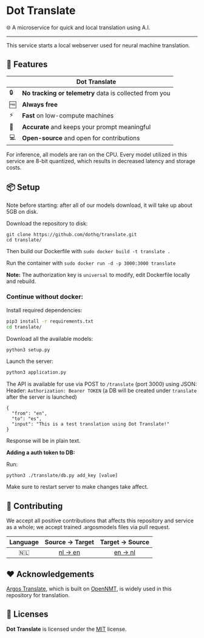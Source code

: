 # Dot Translate
🌐 A microservice for quick and local translation using A.I.

---

This service starts a local webserver used for neural machine translation.


## 🚀 Features

|  | Dot Translate |
| - | ------------ |
| 🔒 | **No tracking or telemetry** data is collected from you |
| 🆓 | **Always free** |
| ⚡️ | **Fast** on low-compute machines |
| 📝 | **Accurate** and keeps your prompt meaningful |
| 💻 | **Open-source** and open for contributions |

For inference, all models are ran on the CPU. Every model utilized in this service are 8-bit quantized, which results in decreased latency and storage costs.

## 📦️ Setup

Note before starting: after all of our models download, it will take up about 5GB on disk.

Download the repository to disk:
```
git clone https://github.com/dothq/translate.git
cd translate/
```

Then build our Dockerfile with `sudo docker build -t translate .`

Run the container with `sudo docker run -d -p 3000:3000 translate`

**Note:** The authorization key is `universal` to modify, edit Dockerfile locally and rebuild.

### **Continue without docker:**

Install required dependencies:
```bash
pip3 install -r requirements.txt
cd translate/
```

Download all the available models:
```bash
python3 setup.py
```

Launch the server:
```bash
python3 application.py
```

The API is available for use via POST to `/translate` (port 3000) using JSON:
<br>
Header: `Authorization: Bearer TOKEN` (a DB will be created under `translate` after the server is launched)
```
{
  "from": "en",
  "to": "es",
  "input": "This is a test translation using Dot Translate!"
}
```
Response will be in plain text.

**Adding a auth token to DB:**

Run:
```
python3 ./translate/db.py add_key [value]
```
Make sure to restart server to make changes take affect.

## 🔧 Contributing

We accept all positive contributions that affects this repository and service as a whole; we accept trained .argosmodels files via pull request. 

| Language | Source -> Target | Target -> Source |
| :---: | :---: | :---: |
| 🇳🇱 | [nl -> en](https://cdn.discordapp.com/attachments/842801645611384872/912031467327074374/dutch_en.argosmodel) | [en -> nl](https://cdn.discordapp.com/attachments/842801645611384872/912031363639685130/en_nl.argosmodel) |

## ❤️ Acknowledgements

[Argos Translate](https://github.com/argosopentech/argos-translate), which is built on [OpenNMT](https://opennmt.net/), is widely used in this repository for translation.

## 📜 Licenses
**Dot Translate** is licensed under the [MIT](https://spdx.org/licenses/MIT.html) license.
